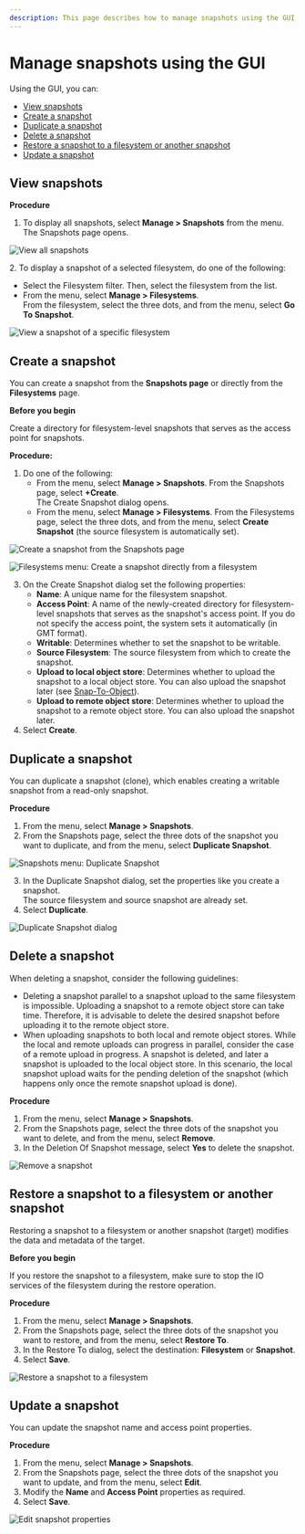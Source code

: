 ```yaml
---
description: This page describes how to manage snapshots using the GUI.
---
```


# Manage snapshots using the GUI

Using the GUI, you can:

* [View snapshots](snapshots.md#view-snapshots)
* [Create a snapshot](snapshots.md#create-a-snapshot)
* [Duplicate a snapshot](snapshots.md#duplicate-a-snapshot)
* [Delete a snapshot](snapshots.md#delete-a-snapshot)
* [Restore a snapshot to a filesystem or another snapshot](snapshots.md#restore-a-snapshot)
* [Update a snapshot](snapshots.md#update-a-snapshot)

## View snapshots

**Procedure**

1. To display all snapshots, select **Manage > Snapshots** from the menu.\
   The Snapshots page opens.

![View all snapshots](../../.gitbook/assets/wmng\_view\_snapshots.png)

2\. To display a snapshot of a selected filesystem, do one of the following:

* Select the Filesystem filter. Then, select the filesystem from the list.
* From the menu, select **Manage > Filesystems**.\
  From the filesystem, select the three dots, and from the menu, select **Go To Snapshot**.

![View a snapshot of a specific filesystem](../../.gitbook/assets/wmng\_fs\_go\_to\_snapshot\_animated.gif)

## Create a snapshot

You can create a snapshot from the **Snapshots page** or directly from the **Filesystems** page.

**Before you begin**

Create a directory for filesystem-level snapshots that serves as the access point for snapshots.

**Procedure:**

1. Do one of the following:
   * From the menu, select **Manage > Snapshots**. From the Snapshots page, select **+Create**.\
     The Create Snapshot dialog opens.
   * From the menu, select **Manage > Filesystems**. From the Filesystems page, select the three dots, and from the menu, select **Create Snapshot** (the source filesystem is automatically set).

![Create a snapshot from the Snapshots page](../../.gitbook/assets/wmng\_create\_snapshot\_animated.gif)

![Filesystems menu: Create a snapshot directly from a filesystem](../../.gitbook/assets/wmng\_create\_snap\_from\_fs.png)

3. On the Create Snapshot dialog set the following properties:
   * **Name**: A unique name for the filesystem snapshot.
   * **Access Point**: A name of the newly-created directory for filesystem-level snapshots that serves as the snapshot's access point. If you do not specify the access point, the system sets it automatically (in GMT format).
   * **Writable**: Determines whether to set the snapshot to be writable.
   * **Source Filesystem**: The source filesystem from which to create the snapshot.
   * **Upload to local object store**: Determines whether to upload the snapshot to a local object store. You can also upload the snapshot later (see [Snap-To-Object](../snap-to-obj/)).
   * **Upload to remote object store**: Determines whether to upload the snapshot to a remote object store. You can also upload the snapshot later.
4. Select **Create**.

## Duplicate a snapshot

You can duplicate a snapshot (clone), which enables creating a writable snapshot from a read-only snapshot.

**Procedure**

1. From the menu, select **Manage > Snapshots**.
2. From the Snapshots page, select the three dots of the snapshot you want to duplicate, and from the menu, select **Duplicate Snapshot**.&#x20;

![Snapshots menu: Duplicate Snapshot](../../.gitbook/assets/wmng\_duplicate\_snapshot.png)

3. In the Duplicate Snapshot dialog, set the properties like you create a snapshot.\
   The source filesystem and source snapshot are already set.
4. Select **Duplicate**.

![Duplicate Snapshot dialog](../../.gitbook/assets/wmng\_duplicate\_snapshot\_dialog.png)

## Delete a snapshot

When deleting a snapshot, consider the following guidelines:

* Deleting a snapshot parallel to a snapshot upload to the same filesystem is impossible. Uploading a snapshot to a remote object store can take time. Therefore, it is advisable to delete the desired snapshot before uploading it to the remote object store.
* When uploading snapshots to both local and remote object stores. While the local and remote uploads can progress in parallel, consider the case of a remote upload in progress. A snapshot is deleted, and later a snapshot is uploaded to the local object store. In this scenario, the local snapshot upload waits for the pending deletion of the snapshot (which happens only once the remote snapshot upload is done).

**Procedure**

1. From the menu, select **Manage > Snapshots**.
2. From the Snapshots page, select the three dots of the snapshot you want to delete, and from the menu, select **Remove**.
3. In the Deletion Of Snapshot message, select **Yes** to delete the snapshot.

![Remove a snapshot](../../.gitbook/assets/wmng\_remove\_snapshot.png)

## Restore a snapshot to a filesystem or another snapshot <a href="#restore-a-snapshot" id="restore-a-snapshot"></a>

Restoring a snapshot to a filesystem or another snapshot (target) modifies the data and metadata of the target.

**Before you begin**

If you restore the snapshot to a filesystem, make sure to stop the IO services of the filesystem during the restore operation.

**Procedure**

1. From the menu, select **Manage > Snapshots**.
2. From the Snapshots page, select the three dots of the snapshot you want to restore, and from the menu, select **Restore To**.
3. In the Restore To dialog, select the destination: **Filesystem** or **Snapshot**.
4. Select **Save**.

![Restore a snapshot to a filesystem ](../../.gitbook/assets/wmng\_restore\_snapshot.png)

## Update a snapshot

You can update the snapshot name and access point properties.

**Procedure**

1. From the menu, select **Manage > Snapshots**.
2. From the Snapshots page, select the three dots of the snapshot you want to update, and from the menu, select **Edit**.
3. Modify the **Name** and **Access Point** properties as required.
4. Select **Save**.

![Edit snapshot properties](../../.gitbook/assets/wmng\_edit\_snapshot.png)

